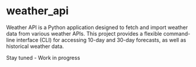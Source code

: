 # weather_api
Weather API is a Python application designed to fetch and import weather data from various weather APIs. This project provides a flexible command-line interface (CLI) for accessing 10-day and 30-day forecasts, as well as historical weather data.


Stay tuned - Work in  progress
